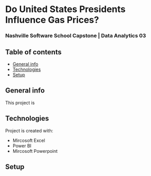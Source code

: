 # Do United States Presidents Influence Gas Prices? 
### Nashville Software School Capstone | Data Analytics 03

## Table of contents
* [General info](#general-info)
* [Technologies](#technologies)
* [Setup](#setup)

## General info
This project is
	
## Technologies
Project is created with:
* Mircosoft Excel
* Power BI
* Mircosoft Powerpoint
	
## Setup
